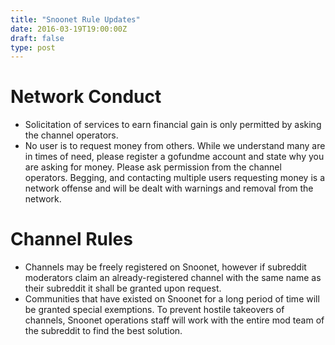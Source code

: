 ```yaml
---
title: "Snoonet Rule Updates"
date: 2016-03-19T19:00:00Z
draft: false
type: post
---
```


# Network Conduct

- Solicitation of services to earn financial gain is only permitted by asking the channel operators.
- No user is to request money from others. While we understand many are in times of need, please register a gofundme account and state why you are asking for money. Please ask permission from the channel operators. Begging, and contacting multiple users requesting money is a network offense and will be dealt with warnings and removal from the network.


# Channel Rules

- Channels may be freely registered on Snoonet, however if subreddit moderators claim an already-registered channel with the same name as their subreddit it shall be granted upon request.
- Communities that have existed on Snoonet for a long period of time will be granted special exemptions. To prevent hostile takeovers of channels, Snoonet operations staff will work with the entire mod team of the subreddit to find the best solution.

